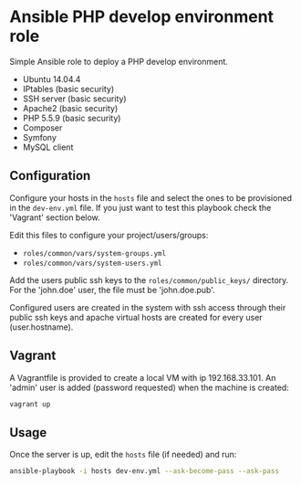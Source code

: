 # Ansible PHP develop environment role

Simple Ansible role to deploy a PHP develop environment.

- Ubuntu 14.04.4
- IPtables (basic security)
- SSH server (basic security)
- Apache2 (basic security)
- PHP 5.5.9 (basic security)
- Composer
- Symfony
- MySQL client

## Configuration

Configure your hosts in the ```hosts``` file and select the ones to be provisioned in the ```dev-env.yml``` file. If you just want to test this playbook check the 'Vagrant' section below.

Edit this files to configure your project/users/groups:

- ```roles/common/vars/system-groups.yml```
- ```roles/common/vars/system-users.yml```

Add the users public ssh keys to the ```roles/common/public_keys/``` directory. For the 'john.doe' user, the file must be 'john.doe.pub'.

Configured users are created in the system with ssh access through their public ssh keys and apache virtual hosts are created for every user (user.hostname).

## Vagrant

A Vagrantfile is provided to create a local VM with ip 192.168.33.101. An 'admin' user is added (password requested) when the machine is created:

```bash
vagrant up
```

## Usage

Once the server is up, edit the ```hosts``` file (if needed) and run:

```bash
ansible-playbook -i hosts dev-env.yml --ask-become-pass --ask-pass
```
